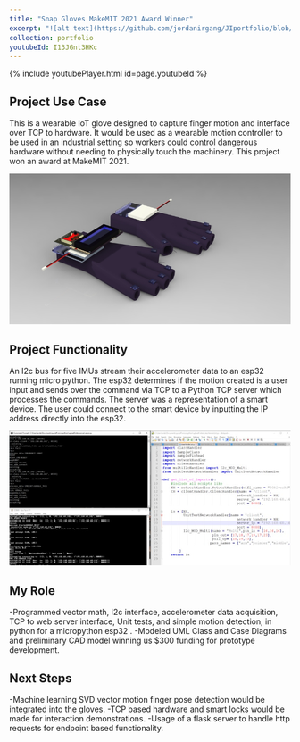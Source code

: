 ```yaml
---
title: "Snap Gloves MakeMIT 2021 Award Winner"
excerpt: "![alt text](https://github.com/jordanirgang/JIportfolio/blob/master/images/snapglove.jpg?raw=true)<br/><br/>A wearable IoT glove designed to control dangerous industrial hardware."
collection: portfolio
youtubeId: I13JGnt3HKc
---
```


{% include youtubePlayer.html id=page.youtubeId %}
<br>
## Project Use Case 
This is a wearable IoT glove designed to capture finger motion and interface over TCP to hardware. It would be used as a wearable motion controller to be used in an industrial setting so workers could control dangerous hardware without needing to physically touch the machinery.
This project won an award at MakeMIT 2021.

![](https://github.com/jordanirgang/JIportfolio/blob/master/images/code2.jpg?raw=true)

## Project Functionality
An I2c bus for five IMUs stream their accelerometer data to an esp32 running micro python. The esp32 determines if the motion created is a user input and sends over the command via TCP to a Python TCP server which processes the commands. The server was a representation of a smart device. The user could connect to the smart device by inputting the IP address directly into the esp32.

![](https://github.com/jordanirgang/JIportfolio/blob/master/images/code.jpg?raw=true)

## My Role
-Programmed vector math, I2c interface, accelerometer data acquisition, TCP to web server interface, Unit tests, and simple motion detection, in python for a micropython esp32 .
-Modeled UML Class and Case Diagrams and preliminary CAD model winning us $300 funding for prototype development.

## Next Steps
-Machine learning SVD vector motion finger pose detection would be integrated into the gloves.
-TCP based hardware and smart locks would be made for interaction demonstrations.
-Usage of a flask server to handle http requests for endpoint based functionality.
